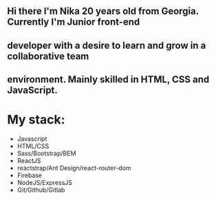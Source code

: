 ## Hi there I'm Nika 20 years old from Georgia. Currently I'm Junior front-end
## developer with a desire to learn and grow in a collaborative team
## environment. Mainly skilled in HTML, CSS and JavaScript.

# My stack: 
- Javascript
- HTML/CSS
- Sass/Bootstrap/BEM
- ReactJS
- reactstrap/Ant Design/react-router-dom
- Firebase
- NodeJS/ExpressJS
- Git/Github/Gitlab
